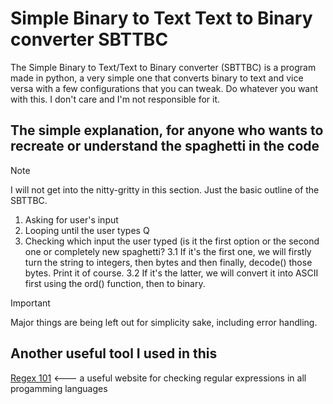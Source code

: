 # Simple Binary to Text Text to Binary converter SBTTBC
The Simple Binary to Text/Text to Binary converter (SBTTBC) is a program made in python, a very simple one that converts binary to text and vice versa with a few configurations that you can tweak. Do whatever you want with this. I don't care and I'm not responsible for it.
## The simple explanation, for anyone who wants to recreate or understand the spaghetti in the code
> [!NOTE]
> I will not get into the nitty-gritty in this section. Just the basic outline of the SBTTBC.



1. Asking for user's input
2. Looping until the user types Q
3. Checking which input the user typed (is it the first option or the second one or completely new spaghetti?
   3.1 If it's the first one, we will firstly turn the string to integers, then bytes and then finally, decode() those bytes. Print it of course.
   3.2 If it's the latter, we will convert it into ASCII first using the ord() function, then to binary.

> [!IMPORTANT]
> Major things are being left out for simplicity sake, including error handling.
## Another useful tool I used in this
[Regex 101](https://regex101.com/) <--- a useful website for checking regular expressions in all progamming languages
